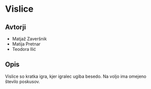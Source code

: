 # Vislice

## Avtorji

* Matjaž Zaveršnik
* Matija Pretnar
* Teodora Ilić

## Opis

Vislice so kratka igra, kjer igralec ugiba besedo.
Na voljo ima omejeno število poskusov.
